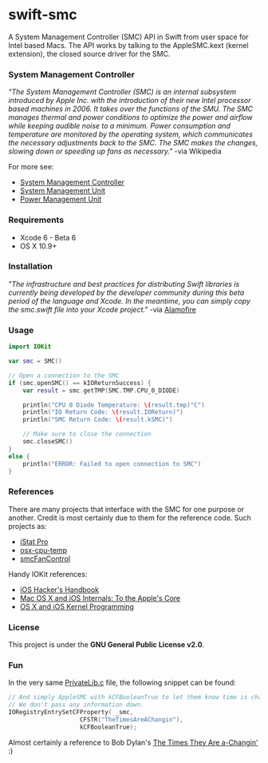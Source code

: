swift-smc
=========

A System Management Controller (SMC) API in Swift from user space for Intel
based Macs. The API works by talking to the AppleSMC.kext (kernel
extension), the closed source driver for the SMC.


### System Management Controller

_"The System Management Controller (SMC) is an internal subsystem introduced by
Apple Inc. with the introduction of their new Intel processor based machines
in 2006. It takes over the functions of the SMU. The SMC manages thermal and
power conditions to optimize the power and airflow while keeping audible noise
to a minimum. Power consumption and temperature are monitored by the operating
system, which communicates the necessary adjustments back to the SMC. The SMC
makes the changes, slowing down or speeding up fans as necessary."_
-via Wikipedia

For more see:

- [System Management Controller](http://en.wikipedia.org/wiki/System_Management_Controller)
- [System Management Unit](http://en.wikipedia.org/wiki/System_Management_Unit)
- [Power Management Unit](http://en.wikipedia.org/wiki/Power_Management_Unit)


### Requirements

- Xcode 6 - Beta 6
- OS X 10.9+


### Installation

_"The infrastructure and best practices for distributing Swift libraries is
currently being developed by the developer community during this beta period of
the language and Xcode. In the meantime, you can simply copy the smc.swift file
into your Xcode project."_
-via [Alamofire](https://github.com/Alamofire/Alamofire)


### Usage

```swift
import IOKit

var smc = SMC()

// Open a connection to the SMC
if (smc.openSMC() == kIOReturnSuccess) {
    var result = smc.getTMP(SMC.TMP.CPU_0_DIODE)

    println("CPU 0 Diode Temperature: \(result.tmp)°C")
    println("IO Return Code: \(result.IOReturn)")
    println("SMC Return Code: \(result.kSMC)")

    // Make sure to close the connection
    smc.closeSMC()
}
else {
    println("ERROR: Failed to open connection to SMC")
}
```


### References

There are many projects that interface with the SMC for one purpose or another. Credit is most
certainly due to them for the reference code. Such projects as:

- [iStat Pro](https://www.apple.com/downloads/dashboard/status/istatpro.html)
- [osx-cpu-temp](https://github.com/lavoiesl/osx-cpu-temp)
- [smcFanControl](https://github.com/hholtmann/smcFanControl)

Handy IOKit references:

- [iOS Hacker's Handbook](http://ca.wiley.com/WileyCDA/WileyTitle/productCd-1118204123.html)
- [Mac OS X and iOS Internals: To the Apple's Core](http://ca.wiley.com/WileyCDA/WileyTitle/productCd-1118057651.html)
- [OS X and iOS Kernel Programming](http://www.apress.com/9781430235361-4892)


### License

This project is under the **GNU General Public License v2.0**.


### Fun

In the very same
[PrivateLib.c](https://www.opensource.apple.com/source/PowerManagement/PowerManagement-211/pmconfigd/PrivateLib.c)
file, the following snippet can be found:

```c
// And simply AppleSMC with kCFBooleanTrue to let them know time is changed.
// We don't pass any information down.
IORegistryEntrySetCFProperty( _smc,
                    CFSTR("TheTimesAreAChangin"),
                    kCFBooleanTrue);
```

Almost certainly a reference to Bob Dylan's
<a href="http://en.wikipedia.org/wiki/The_Times_They_Are_a-Changin%27_(song)">The Times They Are a-Changin'</a>
:)
